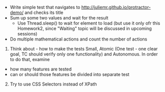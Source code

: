 * Write simple test that navigates to http://juliemr.github.io/protractor-demo/ and checks its title
* Sum up some two values and wait for the result
    * Use Thread.sleep() to wait for element to load (but use it only ofr this Homework2, since "Waiting" topic will be discussed in upcoming sessions)
* Do multiple mathematical actions and count the number of actions


1. Think about - how to make the tests Small, Atomic (One test - one clear goal, TC should verify only one functionality) and Autonomous. In order to do that, examine
 * how many features are tested
 * can or should those features be divided into separate test
2. Try to use CSS Selectors instead of XPath
